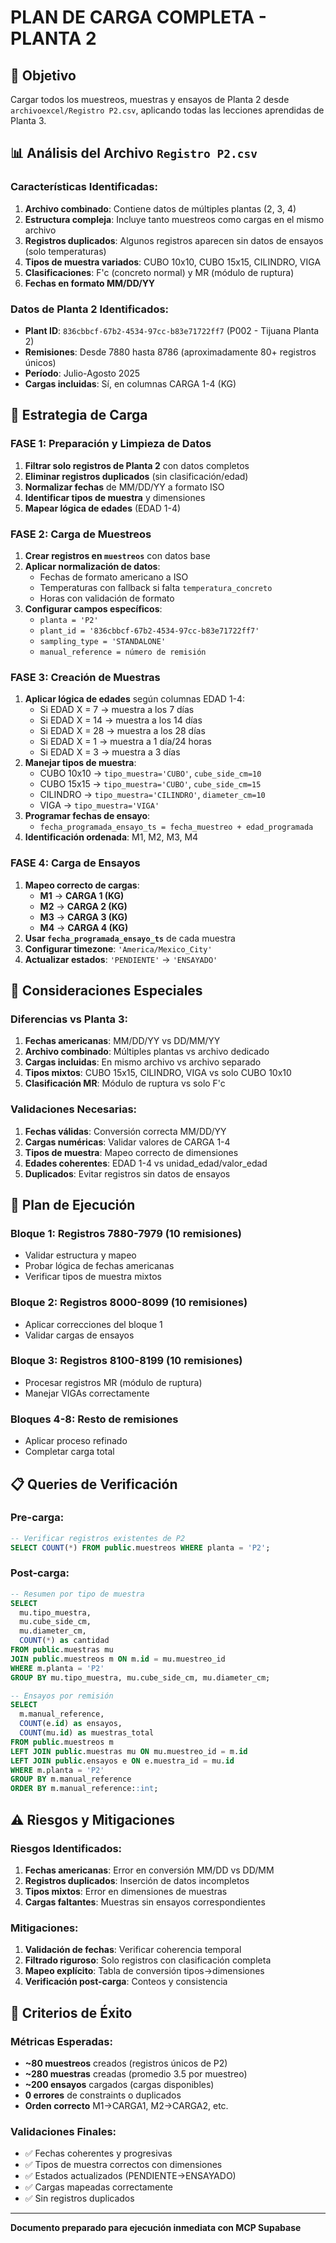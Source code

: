 # PLAN DE CARGA COMPLETA - PLANTA 2

## 🎯 Objetivo
Cargar todos los muestreos, muestras y ensayos de Planta 2 desde `archivoexcel/Registro P2.csv`, aplicando todas las lecciones aprendidas de Planta 3.

## 📊 Análisis del Archivo `Registro P2.csv`

### Características Identificadas:
1. **Archivo combinado**: Contiene datos de múltiples plantas (2, 3, 4)
2. **Estructura compleja**: Incluye tanto muestreos como cargas en el mismo archivo
3. **Registros duplicados**: Algunos registros aparecen sin datos de ensayos (solo temperaturas)
4. **Tipos de muestra variados**: CUBO 10x10, CUBO 15x15, CILINDRO, VIGA
5. **Clasificaciones**: F'c (concreto normal) y MR (módulo de ruptura)
6. **Fechas en formato MM/DD/YY**

### Datos de Planta 2 Identificados:
- **Plant ID**: `836cbbcf-67b2-4534-97cc-b83e71722ff7` (P002 - Tijuana Planta 2)
- **Remisiones**: Desde 7880 hasta 8786 (aproximadamente 80+ registros únicos)
- **Período**: Julio-Agosto 2025
- **Cargas incluidas**: Sí, en columnas CARGA 1-4 (KG)

## 🔧 Estrategia de Carga

### FASE 1: Preparación y Limpieza de Datos
1. **Filtrar solo registros de Planta 2** con datos completos
2. **Eliminar registros duplicados** (sin clasificación/edad)
3. **Normalizar fechas** de MM/DD/YY a formato ISO
4. **Identificar tipos de muestra** y dimensiones
5. **Mapear lógica de edades** (EDAD 1-4)

### FASE 2: Carga de Muestreos
1. **Crear registros en `muestreos`** con datos base
2. **Aplicar normalización de datos**:
   - Fechas de formato americano a ISO
   - Temperaturas con fallback si falta `temperatura_concreto`
   - Horas con validación de formato
3. **Configurar campos específicos**:
   - `planta = 'P2'`
   - `plant_id = '836cbbcf-67b2-4534-97cc-b83e71722ff7'`
   - `sampling_type = 'STANDALONE'`
   - `manual_reference = número de remisión`

### FASE 3: Creación de Muestras
1. **Aplicar lógica de edades** según columnas EDAD 1-4:
   - Si EDAD X = 7 → muestra a los 7 días
   - Si EDAD X = 14 → muestra a los 14 días  
   - Si EDAD X = 28 → muestra a los 28 días
   - Si EDAD X = 1 → muestra a 1 día/24 horas
   - Si EDAD X = 3 → muestra a 3 días
2. **Manejar tipos de muestra**:
   - CUBO 10x10 → `tipo_muestra='CUBO'`, `cube_side_cm=10`
   - CUBO 15x15 → `tipo_muestra='CUBO'`, `cube_side_cm=15`
   - CILINDRO → `tipo_muestra='CILINDRO'`, `diameter_cm=10`
   - VIGA → `tipo_muestra='VIGA'`
3. **Programar fechas de ensayo**:
   - `fecha_programada_ensayo_ts = fecha_muestreo + edad_programada`
4. **Identificación ordenada**: M1, M2, M3, M4

### FASE 4: Carga de Ensayos
1. **Mapeo correcto de cargas**:
   - **M1** → **CARGA 1 (KG)**
   - **M2** → **CARGA 2 (KG)**
   - **M3** → **CARGA 3 (KG)**
   - **M4** → **CARGA 4 (KG)**
2. **Usar `fecha_programada_ensayo_ts`** de cada muestra
3. **Configurar timezone**: `'America/Mexico_City'`
4. **Actualizar estados**: `'PENDIENTE'` → `'ENSAYADO'`

## 📝 Consideraciones Especiales

### Diferencias vs Planta 3:
1. **Fechas americanas**: MM/DD/YY vs DD/MM/YY
2. **Archivo combinado**: Múltiples plantas vs archivo dedicado
3. **Cargas incluidas**: En mismo archivo vs archivo separado
4. **Tipos mixtos**: CUBO 15x15, CILINDRO, VIGA vs solo CUBO 10x10
5. **Clasificación MR**: Módulo de ruptura vs solo F'c

### Validaciones Necesarias:
1. **Fechas válidas**: Conversión correcta MM/DD/YY
2. **Cargas numéricas**: Validar valores de CARGA 1-4
3. **Tipos de muestra**: Mapeo correcto de dimensiones
4. **Edades coherentes**: EDAD 1-4 vs unidad_edad/valor_edad
5. **Duplicados**: Evitar registros sin datos de ensayos

## 🚀 Plan de Ejecución

### Bloque 1: Registros 7880-7979 (10 remisiones)
- Validar estructura y mapeo
- Probar lógica de fechas americanas
- Verificar tipos de muestra mixtos

### Bloque 2: Registros 8000-8099 (10 remisiones)
- Aplicar correcciones del bloque 1
- Validar cargas de ensayos

### Bloque 3: Registros 8100-8199 (10 remisiones)
- Procesar registros MR (módulo de ruptura)
- Manejar VIGAs correctamente

### Bloques 4-8: Resto de remisiones
- Aplicar proceso refinado
- Completar carga total

## 📋 Queries de Verificación

### Pre-carga:
```sql
-- Verificar registros existentes de P2
SELECT COUNT(*) FROM public.muestreos WHERE planta = 'P2';
```

### Post-carga:
```sql
-- Resumen por tipo de muestra
SELECT 
  mu.tipo_muestra,
  mu.cube_side_cm,
  mu.diameter_cm,
  COUNT(*) as cantidad
FROM public.muestras mu
JOIN public.muestreos m ON m.id = mu.muestreo_id  
WHERE m.planta = 'P2'
GROUP BY mu.tipo_muestra, mu.cube_side_cm, mu.diameter_cm;

-- Ensayos por remisión
SELECT 
  m.manual_reference,
  COUNT(e.id) as ensayos,
  COUNT(mu.id) as muestras_total
FROM public.muestreos m
LEFT JOIN public.muestras mu ON mu.muestreo_id = m.id
LEFT JOIN public.ensayos e ON e.muestra_id = mu.id
WHERE m.planta = 'P2'
GROUP BY m.manual_reference
ORDER BY m.manual_reference::int;
```

## ⚠️ Riesgos y Mitigaciones

### Riesgos Identificados:
1. **Fechas americanas**: Error en conversión MM/DD vs DD/MM
2. **Registros duplicados**: Inserción de datos incompletos  
3. **Tipos mixtos**: Error en dimensiones de muestras
4. **Cargas faltantes**: Muestras sin ensayos correspondientes

### Mitigaciones:
1. **Validación de fechas**: Verificar coherencia temporal
2. **Filtrado riguroso**: Solo registros con clasificación completa
3. **Mapeo explícito**: Tabla de conversión tipos→dimensiones
4. **Verificación post-carga**: Conteos y consistencia

## 🎯 Criterios de Éxito

### Métricas Esperadas:
- **~80 muestreos** creados (registros únicos de P2)
- **~280 muestras** creadas (promedio 3.5 por muestreo)
- **~200 ensayos** cargados (cargas disponibles)
- **0 errores** de constraints o duplicados
- **Orden correcto** M1→CARGA1, M2→CARGA2, etc.

### Validaciones Finales:
- ✅ Fechas coherentes y progresivas
- ✅ Tipos de muestra correctos con dimensiones
- ✅ Estados actualizados (PENDIENTE→ENSAYADO)
- ✅ Cargas mapeadas correctamente
- ✅ Sin registros duplicados

---

**Documento preparado para ejecución inmediata con MCP Supabase**
